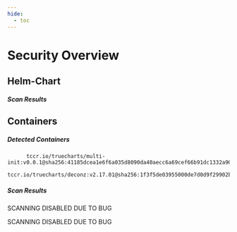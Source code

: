 ```yaml
---
hide:
  - toc
---
```


# Security Overview

<link href="https://truecharts.org/_static/trivy.css" type="text/css" rel="stylesheet" />

## Helm-Chart

##### Scan Results


## Containers

##### Detected Containers

          tccr.io/truecharts/multi-init:v0.0.1@sha256:41185dcea1e6f6a035d8090da40aecc6a69cef66b91dc1332a90c9d22861d367
          tccr.io/truecharts/deconz:v2.17.01@sha256:1f3f5de03955000de7d0d9f29902b5d2e174db2e98d46cc1c744324b4678607b

##### Scan Results

SCANNING DISABLED DUE TO BUG

SCANNING DISABLED DUE TO BUG
